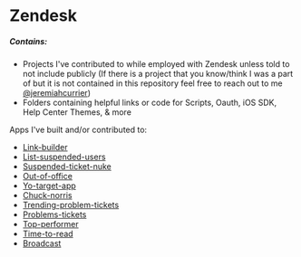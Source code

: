 Zendesk
=======

##### Contains: 

* Projects I've contributed to while employed with Zendesk unless told to not include publicly (If there is a project that you know/think I was a part of but it is not contained in this repository feel free to reach out to me [@jeremiahcurrier](https://www.twitter.com/jeremiahcurrier))
* Folders containing helpful links or code for Scripts, Oauth, iOS SDK, Help Center Themes, & more

Apps I've built and/or contributed to: 

* [Link-builder](https://github.com/jeremiahcurrier/Link-Builder/graphs/contributors)
* [List-suspended-users](https://github.com/ZendeskES/suspendedUsers/graphs/contributors)
* [Suspended-ticket-nuke](https://github.com/jeremiahcurrier/Suspended-ticket-nuke/graphs/contributors)
* [Out-of-office](https://github.com/ZendeskES/out-of-office-app/graphs/contributors)
* [Yo-target-app](https://github.com/jeremiahcurrier/Yo-integration/graphs/contributors)
* [Chuck-norris](https://github.com/zendesklabs/chucknorris_app/graphs/contributors)
* [Trending-problem-tickets](https://github.com/jeremiahcurrier/Trending-problem-tickets/graphs/contributors)
* [Problems-tickets](https://github.com/zendesklabs/problems_app/graphs/contributors)
* [Top-performer](https://github.com/jeremiahcurrier/Top-performer/graphs/contributors)
* [Time-to-read](https://github.com/jstjoe/minutes_to_read/graphs/contributors)
* [Broadcast](https://github.com/abelmartinromero/broadcast_app/graphs/contributors)